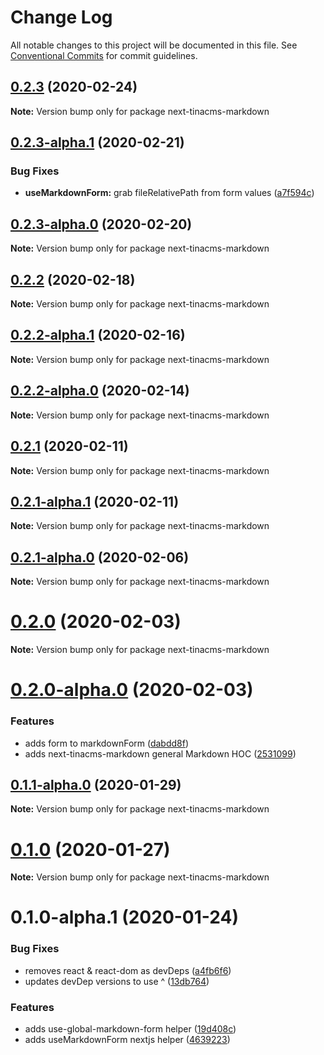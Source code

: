 # Change Log

All notable changes to this project will be documented in this file.
See [Conventional Commits](https://conventionalcommits.org) for commit guidelines.

## [0.2.3](https://github.com/tinacms/tinacms/compare/next-tinacms-markdown@0.2.3-alpha.1...next-tinacms-markdown@0.2.3) (2020-02-24)

**Note:** Version bump only for package next-tinacms-markdown

## [0.2.3-alpha.1](https://github.com/tinacms/tinacms/compare/next-tinacms-markdown@0.2.3-alpha.0...next-tinacms-markdown@0.2.3-alpha.1) (2020-02-21)

### Bug Fixes

- **useMarkdownForm:** grab fileRelativePath from form values ([a7f594c](https://github.com/tinacms/tinacms/commit/a7f594c))

## [0.2.3-alpha.0](https://github.com/tinacms/tinacms/compare/next-tinacms-markdown@0.2.2...next-tinacms-markdown@0.2.3-alpha.0) (2020-02-20)

**Note:** Version bump only for package next-tinacms-markdown

## [0.2.2](https://github.com/tinacms/tinacms/compare/next-tinacms-markdown@0.2.2-alpha.1...next-tinacms-markdown@0.2.2) (2020-02-18)

**Note:** Version bump only for package next-tinacms-markdown

## [0.2.2-alpha.1](https://github.com/tinacms/tinacms/compare/next-tinacms-markdown@0.2.2-alpha.0...next-tinacms-markdown@0.2.2-alpha.1) (2020-02-16)

**Note:** Version bump only for package next-tinacms-markdown

## [0.2.2-alpha.0](https://github.com/tinacms/tinacms/compare/next-tinacms-markdown@0.2.1...next-tinacms-markdown@0.2.2-alpha.0) (2020-02-14)

**Note:** Version bump only for package next-tinacms-markdown

## [0.2.1](https://github.com/tinacms/tinacms/compare/next-tinacms-markdown@0.2.1-alpha.1...next-tinacms-markdown@0.2.1) (2020-02-11)

**Note:** Version bump only for package next-tinacms-markdown

## [0.2.1-alpha.1](https://github.com/tinacms/tinacms/compare/next-tinacms-markdown@0.2.1-alpha.0...next-tinacms-markdown@0.2.1-alpha.1) (2020-02-11)

**Note:** Version bump only for package next-tinacms-markdown

## [0.2.1-alpha.0](https://github.com/tinacms/tinacms/compare/next-tinacms-markdown@0.2.0...next-tinacms-markdown@0.2.1-alpha.0) (2020-02-06)

**Note:** Version bump only for package next-tinacms-markdown

# [0.2.0](https://github.com/tinacms/tinacms/compare/next-tinacms-markdown@0.2.0-alpha.0...next-tinacms-markdown@0.2.0) (2020-02-03)

**Note:** Version bump only for package next-tinacms-markdown

# [0.2.0-alpha.0](https://github.com/tinacms/tinacms/compare/next-tinacms-markdown@0.1.0...next-tinacms-markdown@0.2.0-alpha.0) (2020-02-03)

### Features

- adds form to markdownForm ([dabdd8f](https://github.com/tinacms/tinacms/commit/dabdd8f))
- adds next-tinacms-markdown general Markdown HOC ([2531099](https://github.com/tinacms/tinacms/commit/2531099))

## [0.1.1-alpha.0](https://github.com/tinacms/tinacms/compare/next-tinacms-markdown@0.1.0...next-tinacms-markdown@0.1.1-alpha.0) (2020-01-29)

**Note:** Version bump only for package next-tinacms-markdown

# [0.1.0](https://github.com/tinacms/tinacms/compare/next-tinacms-markdown@0.1.0-alpha.1...next-tinacms-markdown@0.1.0) (2020-01-27)

**Note:** Version bump only for package next-tinacms-markdown

# 0.1.0-alpha.1 (2020-01-24)

### Bug Fixes

- removes react & react-dom as devDeps ([a4fb6f6](https://github.com/tinacms/tinacms/commit/a4fb6f6))
- updates devDep versions to use ^ ([13db764](https://github.com/tinacms/tinacms/commit/13db764))

### Features

- adds use-global-markdown-form helper ([19d408c](https://github.com/tinacms/tinacms/commit/19d408c))
- adds useMarkdownForm nextjs helper ([4639223](https://github.com/tinacms/tinacms/commit/4639223))
